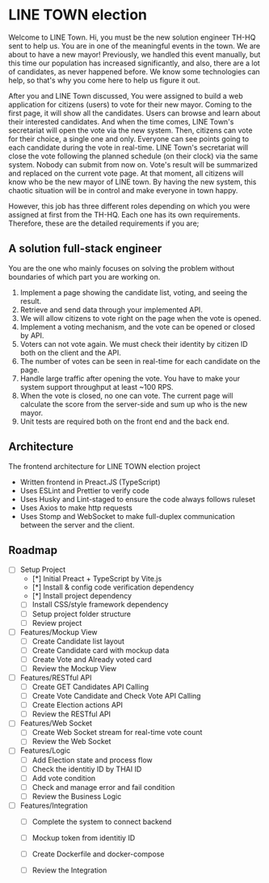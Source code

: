 # LINE TOWN election

Welcome to LINE Town. Hi, you must be the new solution engineer TH-HQ sent to
help us. You are in one of the meaningful events in the town. We are about to have a
new mayor! Previously, we handled this event manually, but this time our population
has increased significantly, and also, there are a lot of candidates, as never
happened before. We know some technologies can help, so that's why you come
here to help us figure it out.

After you and LINE Town discussed, You were assigned to build a web application
for citizens (users) to vote for their new mayor. Coming to the first page, it will show
all the candidates. Users can browse and learn about their interested candidates.
And when the time comes, LINE Town's secretariat will open the vote via the new
system. Then, citizens can vote for their choice, a single one and only. Everyone can
see points going to each candidate during the vote in real-time. LINE Town's
secretariat will close the vote following the planned schedule (on their clock) via the
same system. Nobody can submit from now on. Vote's result will be summarized and
replaced on the current vote page. At that moment, all citizens will know who be the
new mayor of LINE town. By having the new system, this chaotic situation will be in
control and make everyone in town happy.

However, this job has three different roles depending on which you were assigned at
first from the TH-HQ. Each one has its own requirements. Therefore, these are the
detailed requirements if you are;

## A solution full-stack engineer

You are the one who mainly focuses on solving the problem without boundaries of
which part you are working on.

1. Implement a page showing the candidate list, voting, and seeing the result.
2. Retrieve and send data through your implemented API.
3. We will allow citizens to vote right on the page when the vote is opened.
4. Implement a voting mechanism, and the vote can be opened or closed by API.
5. Voters can not vote again. We must check their identity by citizen ID both on the
client and the API.
6. The number of votes can be seen in real-time for each candidate on the page.
7. Handle large traffic after opening the vote. You have to make your system
support throughput at least ~100 RPS.
8. When the vote is closed, no one can vote. The current page will calculate the
score from the server-side and sum up who is the new mayor.
9. Unit tests are required both on the front end and the back end.

<!-- ARCHITECTURE -->
## Architecture

The frontend architecture for LINE TOWN election project
- Written frontend in Preact.JS (TypeScript)
- Uses ESLint and Prettier to verify code 
- Uses Husky and Lint-staged to ensure the code always follows ruleset
- Uses Axios to make http requests
- Uses Stomp and WebSocket to make full-duplex communication between the server and the client.

<!-- ROADMAP -->
## Roadmap

- [ ] Setup Project
  - [*] Initial Preact + TypeScript by Vite.js
  - [*] Install & config code verification dependency
  - [*] Install project dependency
  - [ ] Install CSS/style framework dependency
  - [ ] Setup project folder structure
  - [ ] Review project

- [ ] Features/Mockup View
  - [ ] Create Candidate list layout
  - [ ] Create Candidate card with mockup data
  - [ ] Create Vote and Already voted card
  - [ ] Review the Mockup View

- [ ] Features/RESTful API
  - [ ] Create GET Candidates API Calling
  - [ ] Create Vote Candidate and Check Vote API Calling
  - [ ] Create Election actions API 
  - [ ] Review the RESTful API

- [ ] Features/Web Socket
  - [ ] Create Web Socket stream for real-time vote count
  - [ ] Review the Web Socket

- [ ] Features/Logic
  - [ ] Add Election state and process flow
  - [ ] Check the identitiy ID by THAI ID
  - [ ] Add vote condition
  - [ ] Check and manage error and fail condition
  - [ ] Review the Business Logic

- [ ] Features/Integration
  - [ ] Complete the system to connect backend
  - [ ] Mockup token from identitiy ID
  - [ ] Create Dockerfile and docker-compose
  - [ ] Review the Integration


